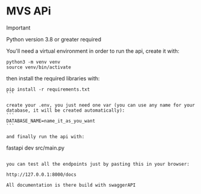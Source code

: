 # MVS APi

> [!IMPORTANT]
> Python version 3.8 or greater required

You'll need a virtual environment in order to run the api, create it with:
```
python3 -m venv venv
source venv/bin/activate
```

then install the required libraries with:
````
pip install -r requirements.txt
```

create your .env, you just need one var (you can use any name for your database, it will be created automatically):
```
DATABASE_NAME=name_it_as_you_want
```

and finally run the api with:
````
fastapi dev src/main.py
```

you can test all the endpoints just by pasting this in your browser:

http://127.0.0.1:8000/docs

All documentation is there build with swaggerAPI